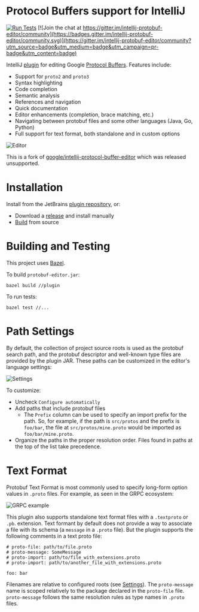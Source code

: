# Protocol Buffers support for IntelliJ

[![Run Tests](https://github.com/jvolkman/intellij-protobuf-editor/workflows/Run%20Tests/badge.svg)](https://github.com/jvolkman/intellij-protobuf-editor/actions) [![Join the chat at https://gitter.im/intellij-protobuf-editor/community](https://badges.gitter.im/intellij-protobuf-editor/community.svg)](https://gitter.im/intellij-protobuf-editor/community?utm_source=badge&utm_medium=badge&utm_campaign=pr-badge&utm_content=badge)

IntelliJ [plugin](https://plugins.jetbrains.com/plugin/14004-protocol-buffer-editor) for editing Google [Protocol Buffers](https://developers.google.com/protocol-buffers). Features include:

* Support for `proto2` and `proto3`
* Syntax highlighting
* Code completion
* Semantic analysis
* References and navigation
* Quick documentation
* Editor enhancements (completion, brace matching, etc.)
* Navigating between protobuf files and some other languages (Java, Go, Python)
* Full support for text format, both standalone and in custom options

![Editor](doc/editor.png)

This is a fork of [google/intellij-protocol-buffer-editor](https://github.com/google/intellij-protocol-buffer-editor) which was released unsupported.

# Installation

Install from the JetBrains [plugin repository](https://plugins.jetbrains.com/plugin/14004-protocol-buffer-editor), or:
* Download a [release](https://github.com/jvolkman/intellij-protobuf-editor/releases) and install manually
* [Build](#building-and-testing) from source

# Building and Testing

This project uses [Bazel](https://bazel.build/).

To build `protobuf-editor.jar`:

```
bazel build //plugin
```

To run tests:
```
bazel test //...
```

# Path Settings

By default, the collection of project source roots is used as the protobuf search path, and the protobuf descriptor and
well-known type files are provided by the plugin JAR. These paths can be customized in the editor's language settings: 

![Settings](doc/settings.png)

To customize:
* Uncheck `Configure automatically`
* Add paths that include protobuf files
  * The `Prefix` column can be used to specify an import prefix for the path. So, for example, if the path is 
    `src/protos` and the prefix is `foo/bar`, the file at `src/protos/mine.proto` would be imported as
    `foo/bar/mine.proto`.
* Organize the paths in the proper resolution order. Files found in paths at the top of the list take precedence.


# Text Format

Protobuf Text Format is most commonly used to specify long-form option values in `.proto` files. For example, as seen
in the GRPC ecosystem:

![GRPC example](doc/grpc.png)

This plugin also supports standalone text format files with a `.textproto` or `.pb`. extension. Text formant by default
does not provide a way to associate a file with its schema (a `message` in a `.proto` file). But the plugin supports
the following comments in a text proto file:

```
# proto-file: path/to/file.proto
# proto-message: SomeMessage
# proto-import: path/to/file_with_extensions.proto
# proto-import: path/to/another_file_with_extensions.proto

foo: bar
``` 

Filenames are relative to configured roots (see [Settings](#path-settings)). The `proto-message` name is scoped 
relatively to the package declared in the `proto-file` file. `proto-message` follows the same resolution rules as type 
names in `.proto` files. 

